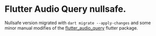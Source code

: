 # Flutter Audio Query nullsafe.
Nullsafe version migrated with ```dart migrate --apply-changes``` and some minor manual modifies of the [flutter_audio_query](https://github.com/sc4v3ng3r/flutter_audio_query) flutter package.
